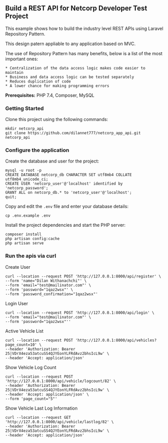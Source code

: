 ## Build a REST API  for Netcorp Developer Test Project

This example shows how to build the industry level REST APIs using Laravel Repository Pattern.

This design patern appliable to any application based on MVC.

The use of Repository Pattern has many benefits, below is a list of the most important ones:

    * Centralization of the data access logic makes code easier to maintain
    * Business and data access logic can be tested separately
    * Reduces duplication of code
    * A lower chance for making programming errors


**Prerequisites:** PHP 7.4, Composer, MySQL


### Getting Started

Clone this project using the following commands:

```
mkdir netcorp_api
git clone https://github.com/dilannet777/netcorp_app_api.git netcorp_api

```

### Configure the application

Create the database and user for the project:

```
mysql -u root -p
CREATE DATABASE netcorp_db CHARACTER SET utf8mb4 COLLATE utf8mb4_unicode_ci;
CREATE USER 'netcorp_user'@'localhost' identified by 'netcorp_password';
GRANT ALL on netcorp_db.* to 'netcorp_user'@'localhost';
quit;
```

Copy and edit the `.env` file and enter your database details:

```
cp .env.example .env
```

Install the project dependencies and start the PHP server:

```
composer install
php artisan config:cache
php artisan serve

```

### Run the apis via curl

Create User
```
curl --location --request POST 'http://127.0.0.1:8000/api/register' \
--form 'name="Dilan Withanachchi"' \
--form 'email="test@mailinator.com"' \
--form 'password="1qaz2wsx"' \
--form 'password_confirmation="1qaz2wsx"'
```
Login User
```
curl --location --request POST 'http://127.0.0.1:8000/api/login' \
--form 'email="test@mailinator.com"' \
--form 'password="1qaz2wsx"''
```

Active Vehicle List
```
curl --location --request POST 'http://127.0.0.1:8000/api/vehicles?page_count=10' \
--header 'Authorization: Bearer 25|VDrX4eza53atcuSS4QJYEonYLFRdAvz2bhsIcL9w' \
--header 'Accept: application/json'
```

Show Vehicle Log Count
```
curl --location --request POST 'http://127.0.0.1:8000/api/vehicle/logcount/82' \
--header 'Authorization: Bearer 25|VDrX4eza53atcuSS4QJYEonYLFRdAvz2bhsIcL9w' \
--header 'Accept: application/json' \
--form 'page_count="5"'
```

Show Vehicle Last Log Information
```
curl --location --request GET 'http://127.0.0.1:8000/api/vehicle/lastlog/82' \
--header 'Authorization: Bearer 25|VDrX4eza53atcuSS4QJYEonYLFRdAvz2bhsIcL9w' \
--header 'Accept: application/json'
```

